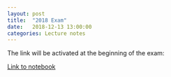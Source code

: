 ```yaml
---
layout: post
title:  "2018 Exam"
date:   2018-12-13 13:00:00
categories: Lecture notes
---
```


The link will be activated at the beginning of the exam:

[Link to notebook](https://notebooks.azure.com/nbarral/libraries/introprog-exam2018)

